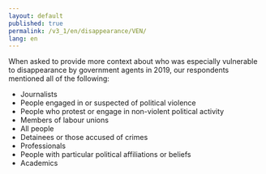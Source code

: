 ```yaml
---
layout: default
published: true
permalink: /v3_1/en/disappearance/VEN/
lang: en
---
```


When asked to provide more context about who was especially vulnerable to disappearance by government agents in 2019, our respondents mentioned all of the following:

-	Journalists
-	People engaged in or suspected of political violence
-	People who protest or engage in non-violent political activity
-	Members of labour unions
-	All people 
-	Detainees or those accused of crimes
-	Professionals
-	People with particular political affiliations or beliefs
-	Academics
